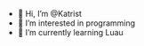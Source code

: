 - 👋 Hi, I’m @Katrist
- 👀 I’m interested in programming
- 🌱 I’m currently learning Luau

<!---
Katrist/Katrist is a ✨ special ✨ repository because its `README.md` (this file) appears on your GitHub profile.
You can click the Preview link to take a look at your changes.
--->
